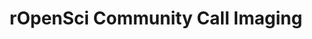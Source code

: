 ---
title: 'rOpenSci Community Call Imaging'
dateStart: 2018-11-15T10:00:00-8:00
dateEnd: 2018-11-15T11:00:00-8:00
description: 'Jeroen Ooms on Working with images in R, including audio and video'
speakers:
  - name: Jeroen Ooms
details: https://communitycalls.ropensci.org/2018-11-15-zoom-details.html
location: teleconference
attendees: 'All are welcome'
outputs: 
   - ics
---